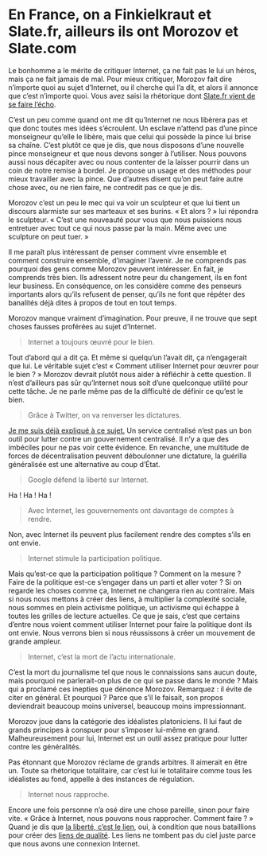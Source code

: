 # En France, on a Finkielkraut et Slate.fr, ailleurs ils ont Morozov et Slate.com

Le bonhomme a le mérite de critiquer Internet, ça ne fait pas le lui un héros, mais ça ne fait jamais de mal. Pour mieux critiquer, Morozov fait dire n’importe quoi au sujet d’Internet, ou il cherche qui l’a dit, et alors il annonce que c’est n’importe quoi. Vous avez saisi la rhétorique dont [Slate.fr vient de se faire l’écho](http://www.slate.fr/story/21353/internet-vrai-faux).<span id="more-16688"></span>

C’est un peu comme quand ont me dit qu’Internet ne nous libèrera pas et que donc toutes mes idées s’écroulent. Un esclave n’attend pas d’une pince monseigneur qu’elle le libère, mais que celui qui possède la pince lui brise sa chaîne. C’est plutôt ce que je dis, que nous disposons d’une nouvelle pince monseigneur et que nous devons songer à l’utiliser. Nous pouvons aussi nous décapiter avec ou nous contenter de la laisser pourrir dans un coin de notre remise à bordel. Je propose un usage et des méthodes pour mieux travailler avec la pince. Que d’autres disent qu’on peut faire autre chose avec, ou ne rien faire, ne contredit pas ce que je dis.

Morozov c’est un peu le mec qui va voir un sculpteur et que lui tient un discours alarmiste sur ses marteaux et ses burins. « Et alors ? » lui répondra le sculpteur. « C’est une nouveauté pour vous que nous puissions nous entretuer avec tout ce qui nous passe par la main. Même avec une sculpture on peut tuer. »

Il me paraît plus intéressant de penser comment vivre ensemble et comment construire ensemble, d’imaginer l’avenir. Je ne comprends pas pourquoi des gens comme Morozov peuvent intéresser. En fait, je comprends très bien. Ils adressent notre peur du changement, ils en font leur business. En conséquence, on les considère comme des penseurs importants alors qu’ils refusent de penser, qu’ils ne font que répéter des banalités déjà dites à propos de tout en tout temps.

Morozov manque vraiment d’imagination. Pour preuve, il ne trouve que sept choses fausses proférées au sujet d’Internet.

> Internet a toujours œuvré pour le bien.

Tout d’abord qui a dit ça. Et même si quelqu’un l’avait dit, ça n’engagerait que lui. Le véritable sujet c’est « Comment utiliser Internet pour œuvrer pour le bien ? » Morozov devrait plutôt nous aider à réfléchir à cette question. Il n’est d’ailleurs pas sûr qu’Internet nous soit d’une quelconque utilité pour cette tâche. Je ne parle même pas de la difficulté de définir ce qu’est le bien.

> Grâce à Twitter, on va renverser les dictatures.

[Je me suis déjà expliqué à ce sujet.](https://tcrouzet.com/2010/03/02/internet-imbecile/) Un service centralisé n’est pas un bon outil pour lutter contre un gouvernement centralisé. Il n’y a que des imbéciles pour ne pas voir cette évidence. En revanche, une multitude de forces de décentralisation peuvent déboulonner une dictature, la guérilla généralisée est une alternative au coup d’État.

> Google défend la liberté sur Internet.

Ha ! Ha ! Ha !

> Avec Internet, les gouvernements ont davantage de comptes à rendre.

Non, avec Internet ils peuvent plus facilement rendre des comptes s’ils en ont envie.

> Internet stimule la participation politique.

Mais qu’est-ce que la participation politique ? Comment on la mesure ? Faire de la politique est-ce s’engager dans un parti et aller voter ? Si on regarde les choses comme ça, Internet ne changera rien au contraire. Mais si nous nous mettons à créer des liens, à multiplier la complexité sociale, nous sommes en plein activisme politique, un activisme qui échappe à toutes les grilles de lecture actuelles. Ce que je sais, c’est que certains d’entre nous voient comment utiliser Internet pour faire la politique dont ils ont envie. Nous verrons bien si nous réussissons à créer un mouvement de grande ampleur.

> Internet, c’est la mort de l’actu internationale.

C’est la mort du journalisme tel que nous le connaissions sans aucun doute, mais pourquoi ne parlerait-on plus de ce qui se passe dans le monde ? Mais qui a proclamé ces inepties que dénonce Morozov. Remarquez : il évite de citer en général. Et pourquoi ? Parce que s’il le faisait, son propos deviendrait beaucoup moins universel, beaucoup moins impressionnant.

Morozov joue dans la catégorie des idéalistes platoniciens. Il lui faut de grands principes à conspuer pour s’imposer lui-même en grand. Malheureusement pour lui, Internet est un outil assez pratique pour lutter contre les généralités.

Pas étonnant que Morozov réclame de grands arbitres. Il aimerait en être un. Toute sa rhétorique totalitaire, car c’est lui le totalitaire comme tous les idéalistes au fond, appelle à des instances de régulation.

> Internet nous rapproche.

Encore une fois personne n’a osé dire une chose pareille, sinon pour faire vite. « Grâce à Internet, nous pouvons nous rapprocher. Comment faire ? » Quand je dis que [la liberté, c’est le lien](https://tcrouzet.com/2010/05/08/la-liberte-le-lien/), oui, à condition que nous bataillions pour créer des [liens de qualité](https://tcrouzet.com/2010/05/13/qualite-des-liens/). Les liens ne tombent pas du ciel juste parce que nous avons une connexion Internet.